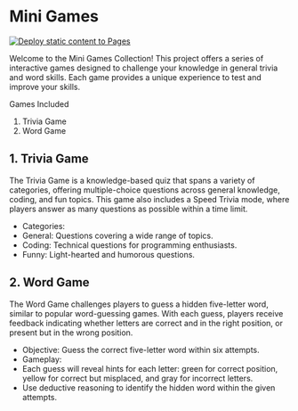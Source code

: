 # Mini Games
[![Deploy static content to Pages](https://github.com/torinriley/miniGame/actions/workflows/static.yml/badge.svg)](https://github.com/torinriley/miniGame/actions/workflows/static.yml)


Welcome to the Mini Games Collection! This project offers a series of interactive games designed to challenge your knowledge in general trivia and word skills. Each game provides a unique experience to test and improve your skills.

Games Included

1. Trivia Game
2. Word Game



## 1. Trivia Game
The Trivia Game is a knowledge-based quiz that spans a variety of categories, offering multiple-choice questions across general knowledge, coding, and fun topics. This game also includes a Speed Trivia mode, where players answer as many questions as possible within a time limit.
- Categories:
- General: Questions covering a wide range of topics.
- Coding: Technical questions for programming enthusiasts.
- Funny: Light-hearted and humorous questions.


## 2. Word Game

The Word Game challenges players to guess a hidden five-letter word, similar to popular word-guessing games. With each guess, players receive feedback indicating whether letters are correct and in the right position, or present but in the wrong position.
- Objective: Guess the correct five-letter word within six attempts.
- Gameplay:
- Each guess will reveal hints for each letter: green for correct position, yellow for correct but misplaced, and gray for incorrect letters.
- Use deductive reasoning to identify the hidden word within the given attempts.
